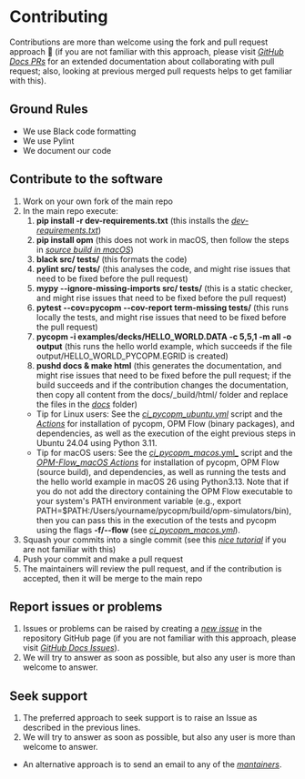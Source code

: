 # Contributing

Contributions are more than welcome using the fork and pull request approach 🙂 (if you are not familiar with this approach, please visit [_GitHub Docs PRs_](https://docs.github.com/en/pull-requests/collaborating-with-pull-requests) for an extended documentation about collaborating with pull request; also, looking at previous merged pull requests helps to get familiar with this).

## Ground Rules

- We use Black code formatting
- We use Pylint
- We document our code

## Contribute to the software

1. Work on your own fork of the main repo
1. In the main repo execute:
    1. **pip install -r dev-requirements.txt** (this installs the [_dev-requirements.txt_](https://github.com/cssr-tools/pycopm/blob/main/dev-requirements.txt))
    1. **pip install opm** (this does not work in macOS, then follow the steps in [_source build in macOS_](https://cssr-tools.github.io/pycopm/installation.html#source-build-in-macos))
    1. **black src/ tests/** (this formats the code)
    1. **pylint src/ tests/** (this analyses the code, and might rise issues that need to be fixed before the pull request)
    1. **mypy --ignore-missing-imports src/ tests/** (this is a static checker, and might rise issues that need to be fixed before the pull request)
    1. **pytest --cov=pycopm --cov-report term-missing tests/** (this runs locally the tests, and might rise issues that need to be fixed before the pull request)
    1. **pycopm -i examples/decks/HELLO_WORLD.DATA -c 5,5,1 -m all -o output** (this runs the hello world example, which succeeds if the file output/HELLO_WORLD_PYCOPM.EGRID is created)
    1. **pushd docs & make html** (this generates the documentation, and might rise issues that need to be fixed before the pull request; if the build succeeds and if the contribution changes the documentation, then copy all content from the docs/_build/html/ folder and replace the files in the [_docs_](https://github.com/cssr-tools/pycopm/tree/main/docs) folder)
    * Tip for Linux users: See the [_ci_pycopm_ubuntu.yml_](https://github.com/cssr-tools/pycopm/blob/main/.github/workflows/ci_pycopm_ubuntu.yml) script and the [_Actions_](https://github.com/cssr-tools/pycopm/actions) for installation of pycopm, OPM Flow (binary packages), and dependencies, as well as the execution of the eight previous steps in Ubuntu 24.04 using Python 3.11.
    * Tip for macOS users: See the [_ci_pycopm_macos_.yml_](https://github.com/daavid00/OPM-Flow_macOS/blob/main/.github/workflows/ci_pycopm_macos.yml) script and the [_OPM-Flow_macOS Actions_](https://github.com/cssr-tools/pycopm/actions) for installation of pycopm, OPM Flow (source build), and dependencies, as well as running the tests and the hello world example in macOS 26 using Python3.13. Note that if you do not add the directory containing the OPM Flow executable to your system's PATH environment variable (e.g., export PATH=$PATH:/Users/yourname/pycopm/build/opm-simulators/bin), then you can pass this in the execution of the tests and pycopm using the flags **-f/--flow** (see [_ci_pycopm_macos.yml_](https://github.com/daavid00/OPM-Flow_macOS/blob/main/.github/workflows/ci_pycopm_macos.yml#L76)).
1. Squash your commits into a single commit (see this [_nice tutorial_](https://gist.github.com/lpranam/4ae996b0a4bc37448dc80356efbca7fa) if you are not familiar with this)
1. Push your commit and make a pull request
1. The maintainers will review the pull request, and if the contribution is accepted, then it will be merge to the main repo 

## Report issues or problems

1. Issues or problems can be raised by creating a [_new issue_](https://github.com/cssr-tools/pycopm/issues) in the repository GitHub page (if you are not familiar with this approach, please visit [_GitHub Docs Issues_](https://docs.github.com/en/issues/tracking-your-work-with-issues)).
1. We will try to answer as soon as possible, but also any user is more than welcome to answer. 

## Seek support

1. The preferred approach to seek support is to raise an Issue as described in the previous lines.
1. We will try to answer as soon as possible, but also any user is more than welcome to answer.
- An alternative approach is to send an email to any of the [_mantainers_](https://github.com/cssr-tools/pycopm/blob/main/pyproject.toml).
